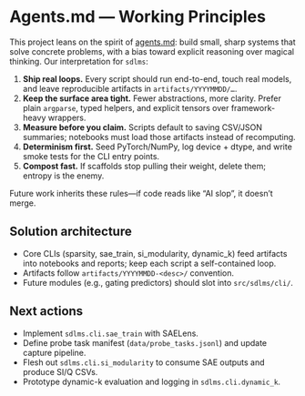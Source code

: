 # Agents.md — Working Principles

This project leans on the spirit of [agents.md](https://agents.md/): build small, sharp systems that solve concrete problems, with a bias toward explicit reasoning over magical thinking. Our interpretation for `sdlms`:

1. **Ship real loops.** Every script should run end-to-end, touch real models, and leave reproducible artifacts in `artifacts/YYYYMMDD/…`.
2. **Keep the surface area tight.** Fewer abstractions, more clarity. Prefer plain `argparse`, typed helpers, and explicit tensors over framework-heavy wrappers.
3. **Measure before you claim.** Scripts default to saving CSV/JSON summaries; notebooks must load those artifacts instead of recomputing.
4. **Determinism first.** Seed PyTorch/NumPy, log device + dtype, and write smoke tests for the CLI entry points.
5. **Compost fast.** If scaffolds stop pulling their weight, delete them; entropy is the enemy.

Future work inherits these rules—if code reads like “AI slop”, it doesn’t merge.

## Solution architecture

- Core CLIs (sparsity, sae_train, si_modularity, dynamic_k) feed artifacts into notebooks and reports; keep each script a self-contained loop.
- Artifacts follow `artifacts/YYYYMMDD-<desc>/` convention.
- Future modules (e.g., gating predictors) should slot into `src/sdlms/cli/`.

## Next actions

- Implement `sdlms.cli.sae_train` with SAELens.
- Define probe task manifest (`data/probe_tasks.jsonl`) and update capture pipeline.
- Flesh out `sdlms.cli.si_modularity` to consume SAE outputs and produce SI/Q CSVs.
- Prototype dynamic-k evaluation and logging in `sdlms.cli.dynamic_k`.
